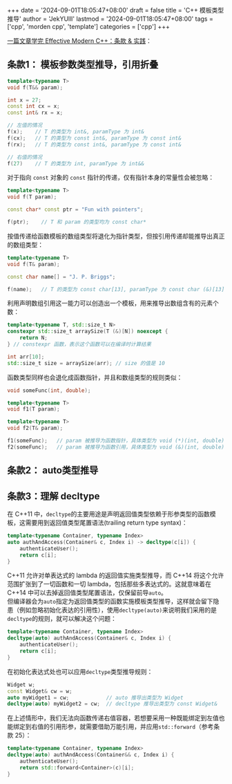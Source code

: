 +++
date = '2024-09-01T18:05:47+08:00'
draft = false
title = 'C++ 模板类型推导'
author = 'JekYUlll'
lastmod = '2024-09-01T18:05:47+08:00'
tags = ['cpp', 'morden cpp', 'template']
categories = ['cpp']
+++

[一篇文章学完 Effective Modern C++：条款 & 实践](https://zhuanlan.zhihu.com/p/649667647)：

## 条款1： 模板参数类型推导，引用折叠

```cpp
template<typename T>
void f(T&& param);

int x = 27;
const int cx = x;
const int& rx = x;

// 左值的情况
f(x);    // T 的类型为 int&, paramType 为 int&
f(cx);   // T 的类型为 const int&, paramType 为 const int&
f(rx);   // T 的类型为 const int&, paramType 为 const int&

// 右值的情况
f(27)    // T 的类型为 int, paramType 为 int&&
```

对于指向 `const` 对象的 `const` 指针的传递，仅有指针本身的常量性会被忽略：

```cpp
template<typename T>
void f(T param);

const char* const ptr = "Fun with pointers";

f(ptr);    // T 和 param 的类型均为 const char*
```

按值传递给函数模板的数组类型将退化为指针类型，但按引用传递却能推导出真正的数组类型：

```cpp
template<typename T>
void f(T& param);

const char name[] = "J. P. Briggs";

f(name);   // T 的类型为 const char[13], paramType 为 const char (&)[13]
```

利用声明数组引用这一能力可以创造出一个模板，用来推导出数组含有的元素个数：

```cpp
template<typename T, std::size_t N>
constexpr std::size_t arraySize(T (&)[N]) noexcept {
    return N;
} // constexpr 函数，表示这个函数可以在编译时计算结果

int arr[10];
std::size_t size = arraySize(arr); // size 的值是 10
```

函数类型同样也会退化成函数指针，并且和数组类型的规则类似：

```cpp
void someFunc(int, double);

template<typename T>
void f1(T param);

template<typename T>
void f2(T& param);

f1(someFunc);   // param 被推导为函数指针，具体类型为 void (*)(int, double)
f2(someFunc);   // param 被推导为函数引用，具体类型为 void (&)(int, double)
```

## 条款2： auto类型推导

## 条款3：理解 decltype

在 C++11 中，`decltype`的主要用途是声明返回值类型依赖于形参类型的函数模板，这需要用到返回值类型尾置语法(trailing return type syntax)：

```cpp
template<typename Container, typename Index>
auto authAndAccess(Container& c, Index i) -> decltype(c[i]) {
    authenticateUser();
    return c[i];
}
```

C++11 允许对单表达式的 lambda 的返回值实施类型推导，而 C++14 将这个允许范围扩张到了一切函数和一切 lambda，包括那些多表达式的。这就意味着在 C++14 中可以去掉返回值类型尾置语法，仅保留前导`auto`。  
但编译器会为`auto`指定为返回值类型的函数实施模板类型推导，这样就会留下隐患（例如忽略初始化表达的引用性），使用`decltype(auto)`来说明我们采用的是`decltype`的规则，就可以解决这个问题：

```cpp
template<typename Container, typename Index>
decltype(auto) authAndAccess(Container& c, Index i) {
    authenticateUser();
    return c[i];
}
```

在初始化表达式处也可以应用`decltype`类型推导规则：

```cpp
Widget w;
const Widget& cw = w;
auto myWidget1 = cw;            // auto 推导出类型为 Widget
decltype(auto) myWidget2 = cw;  // decltype 推导出类型为 const Widget&
```

在上述情形中，我们无法向函数传递右值容器，若想要采用一种既能绑定到左值也能绑定到右值的引用形参，就需要借助万能引用，并应用`std::forward`（参考条款 25）：

```cpp
template<typename Container, typename Index>
decltype(auto) authAndAccess(Container&& c, Index i) {
    authenticateUser();
    return std::forward<Container>(c)[i];
}
```
